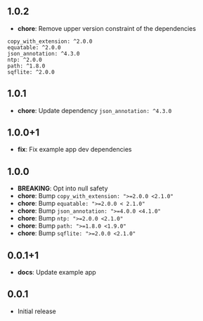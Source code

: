 ## 1.0.2

* **chore**: Remove upper version constraint of the dependencies

```
copy_with_extension: ^2.0.0
equatable: ^2.0.0
json_annotation: ^4.3.0
ntp: ^2.0.0
path: ^1.8.0
sqflite: ^2.0.0
```

## 1.0.1

* **chore**: Update dependency `json_annotation: ^4.3.0`

## 1.0.0+1

* **fix**: Fix example app dev dependencies

## 1.0.0

* **BREAKING**: Opt into null safety
* **chore**: Bump `copy_with_extension: ">=2.0.0 <2.1.0"`
* **chore**: Bump `equatable: ">=2.0.0 < 2.1.0"`
* **chore**: Bump `json_annotation: ">=4.0.0 <4.1.0"`
* **chore**: Bump `ntp: ">=2.0.0 <2.1.0"`
* **chore**: Bump `path: ">=1.8.0 <1.9.0"`
* **chore**: Bump `sqflite: ">=2.0.0 <2.1.0"`

## 0.0.1+1

* **docs**: Update example app

## 0.0.1

* Initial release
